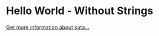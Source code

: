 Hello World - Without Strings
=
[Get more information about kata...](https://www.codewars.com//kata/584c7b1e2cb5e1a727000047)